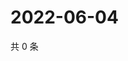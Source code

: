 # 2022-06-04

共 0 条

<!-- BEGIN WEIBO -->
<!-- 最后更新时间 Sat Jun 04 2022 00:22:25 GMT+0800 (China Standard Time) -->

<!-- END WEIBO -->
